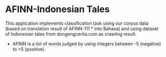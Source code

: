 # AFINN-Indonesian Tales
This application implements classification task using our corpus data (based on translation result of AFINN-111 * into Bahasa) and using dataset of Indonesian tales from dongengcerita.com as crawling result. 
* AFINN is a list of words judged by using integers between -5 (negative) to +5 (positive).
